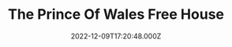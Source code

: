 ---
date: 2022-12-09T17:20:48.000Z
title: The Prince Of Wales Free House
latitude: 52.04134147015589
longitude: 0.7283187348951666
category: checkin
---
